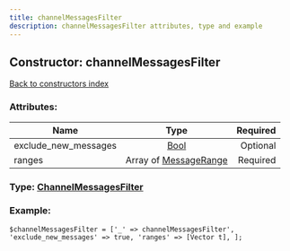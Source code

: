 ```yaml
---
title: channelMessagesFilter
description: channelMessagesFilter attributes, type and example
---
```

## Constructor: channelMessagesFilter  
[Back to constructors index](index.md)



### Attributes:

| Name     |    Type       | Required |
|----------|:-------------:|---------:|
|exclude\_new\_messages|[Bool](../types/Bool.md) | Optional|
|ranges|Array of [MessageRange](../types/MessageRange.md) | Required|



### Type: [ChannelMessagesFilter](../types/ChannelMessagesFilter.md)


### Example:

```
$channelMessagesFilter = ['_' => channelMessagesFilter', 'exclude_new_messages' => true, 'ranges' => [Vector t], ];
```
